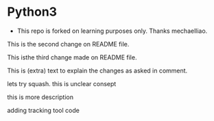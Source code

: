 Python3
=======

* This repo is forked on learning purposes only. Thanks mechaelliao.

This is the second change on README file.

This isthe third change made on README file.

This is (extra) text to explain the changes as asked in comment.

lets try squash. this is unclear consept

this is more description

adding tracking tool code
